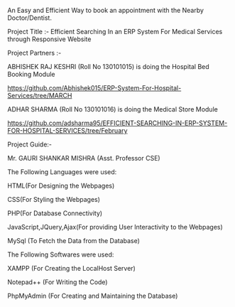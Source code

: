 An Easy and Efficient Way to book an appointment with the Nearby Doctor/Dentist.

Project Title :- Efficient Searching In an ERP System For Medical Services through Responsive Website

Project Partners :-

ABHISHEK RAJ KESHRI (Roll No 130101015) is doing the Hospital Bed Booking Module 


https://github.com/Abhishek015/ERP-System-For-Hospital-Services/tree/MARCH


ADHAR SHARMA (Roll No 130101016) is doing the Medical Store Module


https://github.com/adsharma95/EFFICIENT-SEARCHING-IN-ERP-SYSTEM-FOR-HOSPITAL-SERVICES/tree/February


Project Guide:- 

Mr. GAURI SHANKAR MISHRA 
(Asst. Professor CSE)

The Following Languages were used:

HTML(For Designing the Webpages)

CSS(For Styling the Webpages)

PHP(For Database Connectivity)

JavaScript,JQuery,Ajax(For providing User Interactivity to the Webpages)

MySql (To Fetch the Data from the Database)

The Following Softwares were used:

XAMPP (For Creating the LocalHost Server)

Notepad++ (For Writing the Code)

PhpMyAdmin (For Creating and Maintaining the Database)

